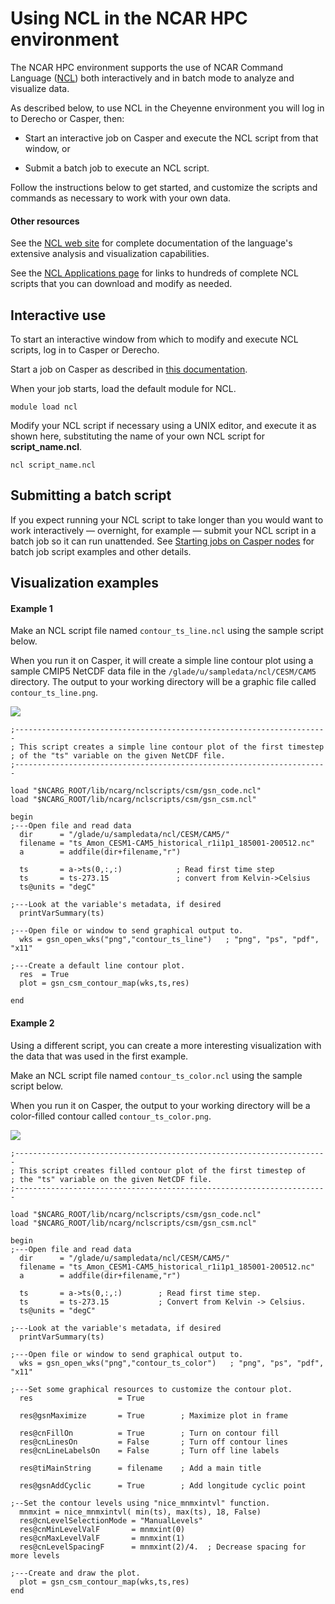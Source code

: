# Using NCL in the NCAR HPC environment

The NCAR HPC environment supports the use of NCAR Command Language
([NCL](http://www.ncl.ucar.edu/)) both interactively and in batch mode
to analyze and visualize data.

As described below, to use NCL in the Cheyenne environment you will log
in to Derecho or Casper, then:

- Start an interactive job on Casper and execute the NCL script from
  that window, or

- Submit a batch job to execute an NCL script.

Follow the instructions below to get started, and customize the scripts
and commands as necessary to work with your own data.

#### Other resources

See the [NCL web site](http://www.ncl.ucar.edu/) for complete
documentation of the language's extensive analysis and visualization
capabilities.

See the [NCL Applications page](http://www.ncl.ucar.edu/Applications/) for links to hundreds of
complete NCL scripts that you can download and modify as needed.

## Interactive use

To start an interactive window from which to modify and execute NCL
scripts, log in to Casper or Derecho.

Start a job on Casper as described
in [this documentation](file:////display/RC/Starting+Casper+jobs+with+PBS).

When your job starts, load the default module for NCL.
```pre
module load ncl
```

Modify your NCL script if necessary using a UNIX editor, and execute it
as shown here, substituting the name of your own NCL script
for **script_name.ncl**.
```pre
ncl script_name.ncl
```

## Submitting a batch script

If you expect running your NCL script to take longer than you would want
to work interactively — overnight, for example — submit your NCL script
in a batch job so it can run unattended. See [Starting jobs on Casper nodes](file:////display/RC/Starting+Casper+jobs+with+PBS) for batch
job script examples and other details.


## Visualization examples

#### Example 1

Make an NCL script file named `contour_ts_line.ncl` using the sample
script below.

When you run it on Casper, it will create a simple line contour plot
using a sample CMIP5 NetCDF data file in
the `/glade/u/sampledata/ncl/CESM/CAM5` directory. The output to your
working directory will be a graphic file called `contour_ts_line.png`.

![](media/image1.png)

```pre
;----------------------------------------------------------------------
; This script creates a simple line contour plot of the first timestep
; of the "ts" variable on the given NetCDF file.
;----------------------------------------------------------------------

load "$NCARG_ROOT/lib/ncarg/nclscripts/csm/gsn_code.ncl"
load "$NCARG_ROOT/lib/ncarg/nclscripts/csm/gsn_csm.ncl"

begin
;---Open file and read data
  dir      = "/glade/u/sampledata/ncl/CESM/CAM5/"
  filename = "ts_Amon_CESM1-CAM5_historical_r1i1p1_185001-200512.nc"
  a        = addfile(dir+filename,"r")

  ts       = a->ts(0,:,:)            ; Read first time step
  ts       = ts-273.15               ; convert from Kelvin->Celsius
  ts@units = "degC"

;---Look at the variable's metadata, if desired
  printVarSummary(ts)

;---Open file or window to send graphical output to.
  wks = gsn_open_wks("png","contour_ts_line")   ; "png", "ps", "pdf", "x11"

;---Create a default line contour plot.
  res  = True
  plot = gsn_csm_contour_map(wks,ts,res)

end
```

#### Example 2

Using a different script, you can create a more interesting
visualization with the data that was used in the first example.

Make an NCL script file named `contour_ts_color.ncl` using the sample
script below.

When you run it on Casper, the output to your working directory will be
a color-filled contour called `contour_ts_color.png`.

![](media/image2.png)


```pre
;----------------------------------------------------------------------
; This script creates filled contour plot of the first timestep of
; the "ts" variable on the given NetCDF file.
;----------------------------------------------------------------------

load "$NCARG_ROOT/lib/ncarg/nclscripts/csm/gsn_code.ncl"
load "$NCARG_ROOT/lib/ncarg/nclscripts/csm/gsn_csm.ncl"

begin
;---Open file and read data
  dir      = "/glade/u/sampledata/ncl/CESM/CAM5/"
  filename = "ts_Amon_CESM1-CAM5_historical_r1i1p1_185001-200512.nc"
  a        = addfile(dir+filename,"r")

  ts       = a->ts(0,:,:)        ; Read first time step.
  ts       = ts-273.15           ; Convert from Kelvin -> Celsius.
  ts@units = "degC"

;---Look at the variable's metadata, if desired
  printVarSummary(ts)

;---Open file or window to send graphical output to.
  wks = gsn_open_wks("png","contour_ts_color")   ; "png", "ps", "pdf", "x11"

;---Set some graphical resources to customize the contour plot.
  res                   = True

  res@gsnMaximize       = True        ; Maximize plot in frame

  res@cnFillOn          = True        ; Turn on contour fill
  res@cnLinesOn         = False       ; Turn off contour lines
  res@cnLineLabelsOn    = False       ; Turn off line labels

  res@tiMainString      = filename    ; Add a main title

  res@gsnAddCyclic      = True        ; Add longitude cyclic point

;--Set the contour levels using "nice_mnmxintvl" function.
  mnmxint = nice_mnmxintvl( min(ts), max(ts), 18, False)
  res@cnLevelSelectionMode = "ManualLevels"
  res@cnMinLevelValF       = mnmxint(0)
  res@cnMaxLevelValF       = mnmxint(1)
  res@cnLevelSpacingF      = mnmxint(2)/4.  ; Decrease spacing for more levels

;---Create and draw the plot.
  plot = gsn_csm_contour_map(wks,ts,res)
end
```
